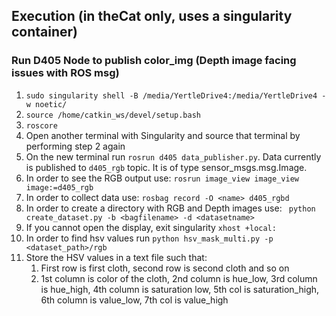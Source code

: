 ## Execution (in theCat only, uses a singularity container)
### Run D405 Node to publish color_img (Depth image facing issues with ROS msg)
1. `sudo singularity shell -B /media/YertleDrive4:/media/YertleDrive4 -w noetic/`
2. `source /home/catkin_ws/devel/setup.bash`
3. `roscore`
4. Open another terminal with Singularity and source that terminal by performing step 2 again
5. On the new terminal run `rosrun d405 data_publisher.py`. Data currently is published to `d405_rgb` topic. It is of type sensor_msgs.msg.Image. 
6. In order to see the RGB output use: `rosrun image_view image_view image:=d405_rgb`
7. In order to collect data use: `rosbag record -O <name> d405_rgbd`
8. In order to create a directory with RGB and Depth images use:  ` python create_dataset.py -b <bagfilename> -d <datasetname>`
9. If you cannot open the display, exit singularity `xhost +local:`
10. In order to find hsv values run `python hsv_mask_multi.py -p <dataset_path>/rgb `
11. Store the HSV values in a text file such that:
    1. First row is first cloth, second row is second cloth and so on
    2. 1st column is color of the cloth, 2nd column is hue_low, 3rd column is hue_high, 4th column is saturation low, 5th col is saturation_high, 6th column is value_low, 7th col is value_high
